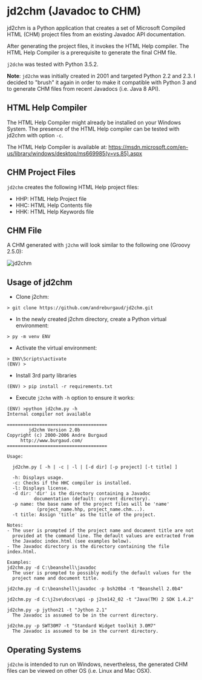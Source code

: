 # jd2chm (Javadoc to CHM)

jd2chm is a Python application that creates a set of Microsoft Compiled HTML (CHM) project files from an existing Javadoc API documentation.

After generating the project files, it invokes the HTML Help compiler. The HTML Help Compiler is a prerequisite to generate the final CHM file.

`j2dchm` was tested with Python 3.5.2.

**Note**: `jd2chm` was initially created in 2001 and targeted Python 2.2 and 2.3. I decided to "brush" it again in order to make it compatible with Python 3 and to generate CHM files from recent Javadocs (i.e. Java 8 API).

## HTML Help Compiler

The HTML Help Compiler might already be installed on your Windows System. The presence of the HTML Help compiler can be tested with jd2chm with option `-c`.

The HTML Help Compiler is available at: https://msdn.microsoft.com/en-us/library/windows/desktop/ms669985(v=vs.85).aspx

## CHM Project Files

`jd2chm` creates the following HTML Help project files:

* HHP: HTML Help Project file
* HHC: HTML Help Contents file
* HHK: HTML Help Keywords file

## CHM File

A CHM generated with `j2chm` will look similar to the following one (Groovy 2.5.0):

![jd2chm](https://s3.amazonaws.com/burgaud-download/jd2chm_groovy250.png)

## Usage of jd2chm

* Clone j2chm:

```
> git clone https://github.com/andreburgaud/jd2chm.git
```

* In the newly created j2chm directory, create a Python virtual environment:

```
> py -m venv ENV
```

* Activate the virtual environment:

```
> ENV\Scripts\activate
(ENV) >
```

* Install 3rd party libraries

```
(ENV) > pip install -r requirements.txt
```

* Execute `j2chm` with `-h` option to ensure it works:

```
(ENV) >python jd2chm.py -h
Internal compiler not available

=====================================
        jd2chm Version 2.0b
Copyright (c) 2000-2006 Andre Burgaud
     http://www.burgaud.com/
=====================================

Usage:

  jd2chm.py [ -h | -c | -l | [-d dir] [-p project] [-t title] ]

  -h: Displays usage.
  -c: Checks if the HHC compiler is installed.
  -l: Displays license.
  -d dir: 'dir' is the directory containing a Javadoc
          documentation (default: current directory).
  -p name: the base name of the project files will be 'name'
           (project_name.hhp, project_name.chm...).
  -t title: Assign 'title' as the title of the project.

Notes:
- The user is prompted if the project name and document title are not
  provided at the command line. The default values are extracted from
  the Javadoc index.html (see examples below).
- The Javadoc directory is the directory containing the file index.html.

Examples:
jd2chm.py -d C:\beanshell\javadoc
  The user is prompted to possibly modify the default values for the
  project name and document title.

jd2chm.py -d C:\beanshell\javadoc -p bsh20b4 -t "Beanshell 2.0b4"

jd2chm.py -d C:\j2se\docs\api -p j2se142_02 -t "Java(TM) 2 SDK 1.4.2"

jd2chm.py -p jython21 -t "Jython 2.1"
  The Javadoc is assumed to be in the current directory.

jd2chm.py -p SWT30M7 -t "Standard Widget toolkit 3.0M7"
  The Javadoc is assumed to be in the current directory.
```

## Operating Systems

`jd2chm` is intended to run on Windows, nevertheless, the generated CHM files can be viewed on other OS (i.e. Linux and Mac OSX).
